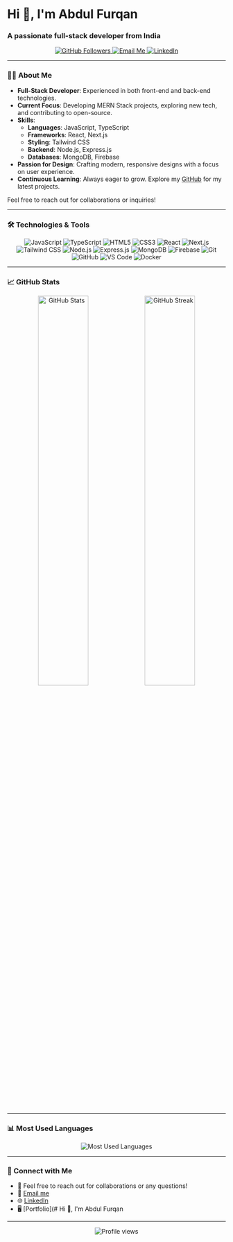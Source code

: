 # Hi 👋, I'm Abdul Furqan

### A passionate full-stack developer from India

<p align="center">
  <a href="https://github.com/afurqancodes" target="_blank">
    <img src="https://img.shields.io/github/followers/afurqancodes?label=Follow&style=social" alt="GitHub Followers" />
  </a>
  <a href="mailto:a.furqan.codes@gmail.com">
    <img src="https://img.shields.io/badge/Email-a.furqan.codes-red?style=flat&logo=gmail" alt="Email Me" />
  </a>
  <a href="www.linkedin.com/in/afurqan7" target="_blank">
    <img src="https://img.shields.io/badge/LinkedIn-abdulfurqan-blue?style=flat&logo=linkedin" alt="LinkedIn" />
  </a>
</p>

---

### 👨‍💻 About Me

- **Full-Stack Developer**: Experienced in both front-end and back-end technologies.
- **Current Focus**: Developing MERN Stack projects, exploring new tech, and contributing to open-source.
- **Skills**:
  - **Languages**: JavaScript, TypeScript
  - **Frameworks**: React, Next.js
  - **Styling**: Tailwind CSS
  - **Backend**: Node.js, Express.js
  - **Databases**: MongoDB, Firebase
- **Passion for Design**: Crafting modern, responsive designs with a focus on user experience.
- **Continuous Learning**: Always eager to grow. Explore my [GitHub](https://github.com/afurqancodes) for my latest projects.

Feel free to reach out for collaborations or inquiries!

---

### 🛠️ Technologies & Tools

<p align="center">
  <img src="https://img.shields.io/badge/JavaScript-F7DF1C?style=for-the-badge&logo=javascript&logoColor=black" alt="JavaScript" />
  <img src="https://img.shields.io/badge/TypeScript-3178C6?style=for-the-badge&logo=typescript&logoColor=white" alt="TypeScript" />
  <img src="https://img.shields.io/badge/HTML5-E34F26?style=for-the-badge&logo=html5&logoColor=white" alt="HTML5" />
  <img src="https://img.shields.io/badge/CSS3-1572B6?style=for-the-badge&logo=css3&logoColor=white" alt="CSS3" />
  <img src="https://img.shields.io/badge/React-61DAFB?style=for-the-badge&logo=react&logoColor=black" alt="React" />
  <img src="https://img.shields.io/badge/Next.js-000000?style=for-the-badge&logo=next.js&logoColor=white" alt="Next.js" />
  <img src="https://img.shields.io/badge/Tailwind%20CSS-38B2AC?style=for-the-badge&logo=tailwind-css&logoColor=white" alt="Tailwind CSS" />
  <img src="https://img.shields.io/badge/Node.js-339933?style=for-the-badge&logo=node.js&logoColor=white" alt="Node.js" />
  <img src="https://img.shields.io/badge/Express.js-000000?style=for-the-badge&logo=express&logoColor=white" alt="Express.js" />
  <img src="https://img.shields.io/badge/MongoDB-47A248?style=for-the-badge&logo=mongodb&logoColor=white" alt="MongoDB" />
  <img src="https://img.shields.io/badge/Firebase-FFCA28?style=for-the-badge&logo=firebase&logoColor=black" alt="Firebase" />
  <img src="https://img.shields.io/badge/Git-F05032?style=for-the-badge&logo=git&logoColor=white" alt="Git" />
  <img src="https://img.shields.io/badge/GitHub-181717?style=for-the-badge&logo=github&logoColor=white" alt="GitHub" />
  <img src="https://img.shields.io/badge/VS%20Code-007ACC?style=for-the-badge&logo=visual-studio-code&logoColor=white" alt="VS Code" />
  <img src="https://img.shields.io/badge/Docker-2496ED?style=for-the-badge&logo=docker&logoColor=white" alt="Docker" />
</p>

---

### 📈 GitHub Stats

<p align="center">
  <img width="48%" src="https://github-readme-stats.vercel.app/api?username=afurqancodes&show_icons=true&theme=dark&hide_border=true" alt="GitHub Stats" />
  <img width="48%" src="https://github-readme-streak-stats.herokuapp.com/?user=afurqancodes&theme=dark&hide_border=true" alt="GitHub Streak" />
</p>

---

### 📊 Most Used Languages

<p align="center">
  <img src="https://github-readme-stats.vercel.app/api/top-langs/?username=afurqancodes&layout=compact&theme=dark&hide_border=true" alt="Most Used Languages" />
</p>

---

### 🔗 Connect with Me

- 💬 Feel free to reach out for collaborations or any questions!
- 📧 [Email me](a.furqan.codes@gmail.com)
- 🌐 [LinkedIn](https://www.linkedin.com/)
- 🖥️ [Portfolio](# Hi 👋, I'm Abdul Furqan

---



<p align="center">
  <img src="https://komarev.com/ghpvc/?username=afurqancodes&label=Profile%20views&color=blue&style=plastic" alt="Profile views" />
</p>
